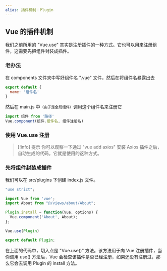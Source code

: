 ```yaml
---
alias: 插件机制：Plugin 
---
```


## Vue 的插件机制

我们之前所用的 "Vue.use" 其实是注册插件的一种方式。它也可以用来注册组件，这需要先把组件封装成插件。

### 老办法

在 components 文件夹中写好组件名 ".vue" 文件，然后在将组件名暴露出去

```js
export default {
  name: '组件名'
}
```

然后在 main.js 中<small>（由于是全局组件）</small>调用这个组件名来注册它

```js
import 组件 from '路径'
Vue.component(组件.组件名, 组件注册名) 
```

### 使用 Vue.use 注册

> [!info] 提示
> 你可以观察一下通过 "vue add axios" 安装 Axios 插件之后，自动生成的代码。它就是使用的这种方式。

### 先将组件封装成插件

我们可以在 src/plugins 下创建 index.js 文件。

```js
"use strict";

import Vue from 'vue';
import About from "@/views/about/About";

Plugin.install = function(Vue, options) {
  Vue.component('About', About);
};

Vue.use(Plugin)

export default Plugin;
```

在上面的代码中，切入点是 "Vue.use()" 方法。该方法用于向 Vue 注册插件，当你调用 use() 方法后，Vue 会检查该插件是否已经注册，如果还没有注册过，那么它会去调用 Plugin 的 install 方法。


